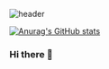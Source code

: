 ![header](https://capsule-render.vercel.app/api?type=slice&color=gradient&height=160&section=header&text=HELLO,%20MINJIN%20SONG&fontAlign=50&fontAlignY=70&fontSize=60&fontColor=000000)

[![Anurag's GitHub stats](https://github-readme-stats.vercel.app/api?username=minjin0121&hide_title=false&show_icons=true&include_all_commits=true&disable_animations=true&theme=buefy)](https://github.com/anuraghazra/github-readme-stats)

### Hi there 👋

<!--
**minjin0121/minjin0121** is a ✨ _special_ ✨ repository because its `README.md` (this file) appears on your GitHub profile.

Here are some ideas to get you started:

- 🔭 I’m currently working on ...
- 🌱 I’m currently learning ...
- 👯 I’m looking to collaborate on ...
- 🤔 I’m looking for help with ...
- 💬 Ask me about ...
- 📫 How to reach me: ...
- 😄 Pronouns: ...
- ⚡ Fun fact: ...
-->

